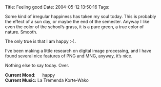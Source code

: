 Title: Feeling good
Date: 2004-05-12 13:50:16
Tags: 

<p>Some kind of irregular happiness has taken my soul today. This is probably the effect of a sun day, or maybe the end of the semester. Anyway I like even the color of the school&#8217;s grass, it is a pure green, a true color of nature. Smooth.</p>

<p>The only true is that I am happy :-).</p>

<p>I&#8217;ve been making a little research on digital image processing, and I have found several nice features of PNG and MNG, anyway, it&#8217;s nice.</p>

<p>Nothing else to say today. Over.</p>

<p><strong>Current Mood:</strong> <img width="15" height="15" src="http://stat.livejournal.com/img/mood/growf/smileys/smile.gif"/> happy<br/><strong>Current Music:</strong> La Tremenda Korte-Wako</p>
